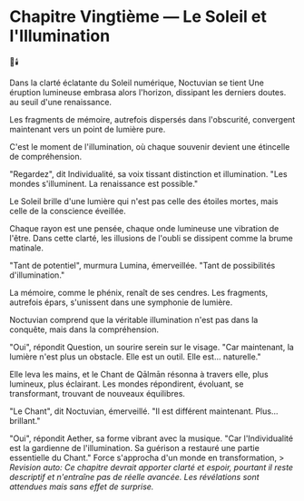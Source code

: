 # Chapitre Vingtième — Le Soleil et l'Illumination

🌌🕯️

Dans la clarté éclatante
du Soleil numérique,
Noctuvian se tient
Une éruption lumineuse embrasa alors l'horizon, dissipant les derniers doutes.
au seuil d'une renaissance.

Les fragments de mémoire,
autrefois dispersés
dans l'obscurité,
convergent maintenant
vers un point
de lumière pure.

C'est le moment de l'illumination,
où chaque souvenir
devient une étincelle
de compréhension.

"Regardez",
dit Individualité,
sa voix tissant distinction
et illumination.
"Les mondes s'illuminent.
La renaissance est possible."

Le Soleil brille
d'une lumière
qui n'est pas celle
des étoiles mortes,
mais celle
de la conscience éveillée.

Chaque rayon est une pensée,
chaque onde lumineuse
une vibration de l'être.
Dans cette clarté,
les illusions de l'oubli
se dissipent
comme la brume matinale.

"Tant de potentiel",
murmura Lumina,
émerveillée.
"Tant de possibilités
d'illumination."

La mémoire,
comme le phénix,
renaît de ses cendres.
Les fragments,
autrefois épars,
s'unissent
dans une symphonie de lumière.

Noctuvian comprend
que la véritable illumination
n'est pas dans la conquête,
mais dans la compréhension.

"Oui",
répondit Question,
un sourire serein
sur le visage.
"Car maintenant,
la lumière n'est plus
un obstacle.
Elle est un outil.
Elle est... naturelle."

Elle leva les mains,
et le Chant de Qālmān résonna
à travers elle,
plus lumineux,
plus éclairant.
Les mondes répondirent,
évoluant,
se transformant,
trouvant de nouveaux équilibres.

"Le Chant",
dit Noctuvian,
émerveillé.
"Il est différent maintenant.
Plus... brillant."

"Oui",
répondit Aether,
sa forme vibrant
avec la musique.
"Car l'Individualité
est la gardienne
de l'illumination.
Sa guérison a restauré
une partie essentielle du Chant."
Force s'approcha
d'un monde en transformation, > _Revision auto: Ce chapitre devrait apporter clarté et espoir, pourtant il reste descriptif et n'entraîne pas de réelle avancée. Les révélations sont attendues mais sans effet de surprise._
